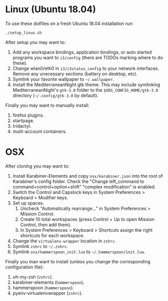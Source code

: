 # Linux (Ubuntu 18.04)

To use these dotfiles on a fresh Ubuntu 18.04 installation run:
```
./setup_linux.sh
```

After setup you may want to:

   1. Add any workspace bindings, application bindings, or auto started programs you want to `i3/config` (there are TODOs marking where to do these).
   1. Change wlan0/eth0 in `i3/i3status_config` to your network interfaces. Remove any unecessary sections (battery on desktop, etc).
   1. Symlink your favorite wallpaper to `~/.wallpaper`.
   1. Install the MediterraneanNight gtk theme. This may include symlinking MediterraneanNight's `gtk-3.0` folder to the `$XDG_CONFIG_HOME/gtk-3.0` directory (`~/.config/gtk-3.0` by default).

Finally you may want to manually install:

   1. firefox plugins.
   1. startpage.
   1. tridactyl.
   1. multi-account containers.

# OSX

After cloning you may want to:

   1. Install Karabiner-Elements and copy `osx/karabiner.json` into the root of Karabiner's config folder. Check the "Change left_command to command+control+option+shift" "complex modification" is enabled.
   1. Switch the Control and Capslock keys in System Preferences > Keyboard > Modifier keys.
   1. Set up spaces.
       1. Uncheck "Automatically rearrange..." in System Preferences > Mission Control.
       1. Create 10 total workspaces (press Control + Up to open Mission Control, then add them).
       1. In System Preferences > Keyboard > Shortcuts assign the right shortcuts for each workspace.
   1. Change the `virtualenv-wrapper` location in `zshrc`.
   1. Symlink `zshrc` to `~/.zshrc`.
   1. Symlink `osx/hammerspoon_init.lua` to `~/.hammerspoon/init.lua`.

Finally you man want to install (unless you change the corresponding configuration file):

   1. oh-my-zsh (`zshrc`).
   1. karabiner-elements (`hammerspoon`).
   1. hammerspoon (`hammerspoon`).
   1. pyenv-virtualenvwrapper (`zshrc`).
